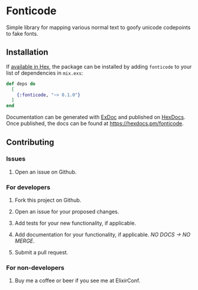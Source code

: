 # Fonticode

Simple library for mapping various normal text to goofy unicode codepoints to fake fonts.

## Installation

If [available in Hex](https://hex.pm/docs/publish), the package can be installed
by adding `fonticode` to your list of dependencies in `mix.exs`:

```elixir
def deps do
  [
    {:fonticode, "~> 0.1.0"}
  ]
end
```

Documentation can be generated with [ExDoc](https://github.com/elixir-lang/ex_doc)
and published on [HexDocs](https://hexdocs.pm). Once published, the docs can
be found at <https://hexdocs.pm/fonticode>.

## Contributing

### Issues

1. Open an issue on Github.

### For developers

1. Fork this project on Github.

2. Open an issue for your proposed changes.

3. Add tests for your new functionality, if applicable.

4. Add documentation for your functionality, if applicable. *NO DOCS -> NO MERGE*.

5. Submit a pull request.

### For non-developers

1. Buy me a coffee or beer if you see me at ElixirConf.